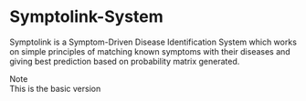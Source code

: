 # Symptolink-System  

Symptolink is a Symptom-Driven Disease Identification System which works on simple principles of matching known symptoms with their diseases and giving best prediction based on probability matrix generated.

Note                                                                                                                                                               
This is the basic version

